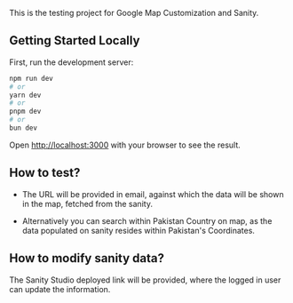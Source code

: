 This is the testing project for Google Map Customization and Sanity.

## Getting Started Locally

First, run the development server:

```bash
npm run dev
# or
yarn dev
# or
pnpm dev
# or
bun dev
```

Open [http://localhost:3000](http://localhost:3000) with your browser to see the result.

## How to test?

- The URL will be provided in email, against which the data will be shown in the map, fetched from the sanity.

- Alternatively you can search within Pakistan Country on map, as the data populated on sanity resides within Pakistan's Coordinates.

## How to modify sanity data?

The Sanity Studio deployed link will be provided, where the logged in user can update the information.
